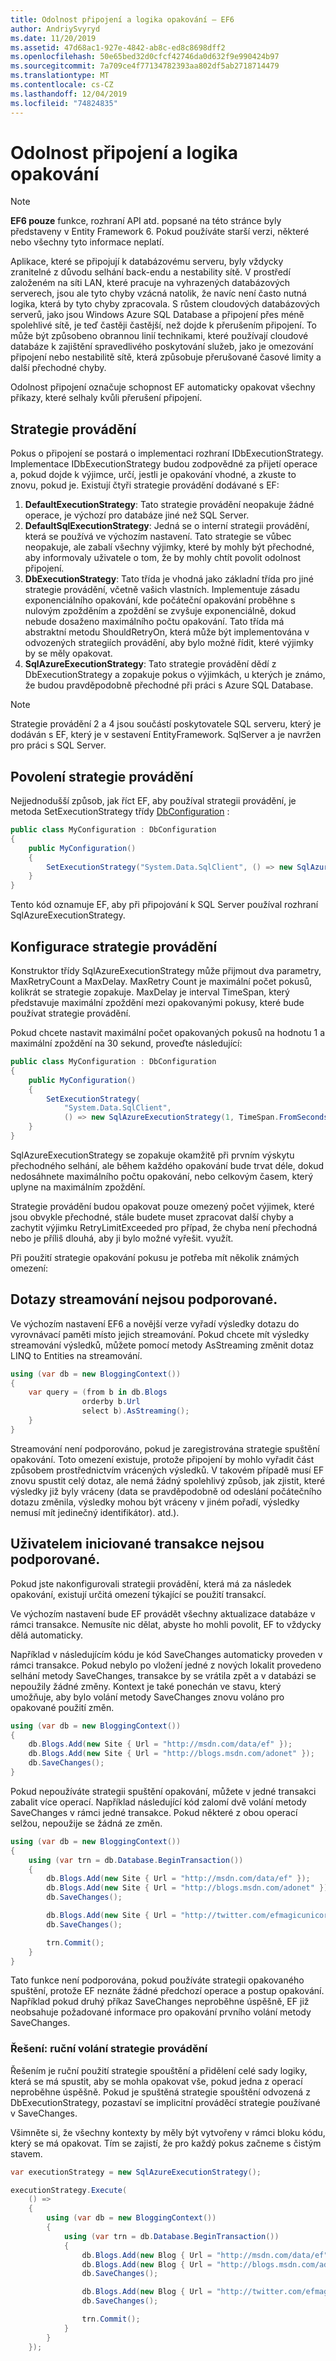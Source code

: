 ```yaml
---
title: Odolnost připojení a logika opakování – EF6
author: AndriySvyryd
ms.date: 11/20/2019
ms.assetid: 47d68ac1-927e-4842-ab8c-ed8c8698dff2
ms.openlocfilehash: 50e65bed32d0cfcf42746da0d632f9e990424b97
ms.sourcegitcommit: 7a709ce4f77134782393aa802df5ab2718714479
ms.translationtype: MT
ms.contentlocale: cs-CZ
ms.lasthandoff: 12/04/2019
ms.locfileid: "74824835"
---
```

# <a name="connection-resiliency-and-retry-logic"></a>Odolnost připojení a logika opakování
> [!NOTE]
> **EF6 pouze** funkce, rozhraní API atd. popsané na této stránce byly představeny v Entity Framework 6. Pokud používáte starší verzi, některé nebo všechny tyto informace neplatí.  

Aplikace, které se připojují k databázovému serveru, byly vždycky zranitelné z důvodu selhání back-endu a nestability sítě. V prostředí založeném na síti LAN, které pracuje na vyhrazených databázových serverech, jsou ale tyto chyby vzácná natolik, že navíc není často nutná logika, která by tyto chyby zpracovala. S růstem cloudových databázových serverů, jako jsou Windows Azure SQL Database a připojení přes méně spolehlivé sítě, je teď častěji častější, než dojde k přerušením připojení. To může být způsobeno obrannou linií technikami, které používají cloudové databáze k zajištění spravedlivého poskytování služeb, jako je omezování připojení nebo nestabilitě sítě, která způsobuje přerušované časové limity a další přechodné chyby.  

Odolnost připojení označuje schopnost EF automaticky opakovat všechny příkazy, které selhaly kvůli přerušení připojení.  

## <a name="execution-strategies"></a>Strategie provádění  

Pokus o připojení se postará o implementaci rozhraní IDbExecutionStrategy. Implementace IDbExecutionStrategy budou zodpovědné za přijetí operace a, pokud dojde k výjimce, určí, jestli je opakování vhodné, a zkuste to znovu, pokud je. Existují čtyři strategie provádění dodávané s EF:  

1. **DefaultExecutionStrategy**: Tato strategie provádění neopakuje žádné operace, je výchozí pro databáze jiné než SQL Server.  
2. **DefaultSqlExecutionStrategy**: Jedná se o interní strategii provádění, která se používá ve výchozím nastavení. Tato strategie se vůbec neopakuje, ale zabalí všechny výjimky, které by mohly být přechodné, aby informovaly uživatele o tom, že by mohly chtít povolit odolnost připojení.  
3. **DbExecutionStrategy**: Tato třída je vhodná jako základní třída pro jiné strategie provádění, včetně vašich vlastních. Implementuje zásadu exponenciálního opakování, kde počáteční opakování proběhne s nulovým zpožděním a zpoždění se zvyšuje exponenciálně, dokud nebude dosaženo maximálního počtu opakování. Tato třída má abstraktní metodu ShouldRetryOn, která může být implementována v odvozených strategiích provádění, aby bylo možné řídit, které výjimky by se měly opakovat.  
4. **SqlAzureExecutionStrategy**: Tato strategie provádění dědí z DbExecutionStrategy a zopakuje pokus o výjimkách, u kterých je známo, že budou pravděpodobně přechodné při práci s Azure SQL Database.

> [!NOTE]
> Strategie provádění 2 a 4 jsou součástí poskytovatele SQL serveru, který je dodáván s EF, který je v sestavení EntityFramework. SqlServer a je navržen pro práci s SQL Server.  

## <a name="enabling-an-execution-strategy"></a>Povolení strategie provádění  

Nejjednodušší způsob, jak říct EF, aby používal strategii provádění, je metoda SetExecutionStrategy třídy [DbConfiguration](~/ef6/fundamentals/configuring/code-based.md) :  

``` csharp
public class MyConfiguration : DbConfiguration
{
    public MyConfiguration()
    {
        SetExecutionStrategy("System.Data.SqlClient", () => new SqlAzureExecutionStrategy());
    }
}
```  

Tento kód oznamuje EF, aby při připojování k SQL Server používal rozhraní SqlAzureExecutionStrategy.  

## <a name="configuring-the-execution-strategy"></a>Konfigurace strategie provádění  

Konstruktor třídy SqlAzureExecutionStrategy může přijmout dva parametry, MaxRetryCount a MaxDelay. MaxRetry Count je maximální počet pokusů, kolikrát se strategie zopakuje. MaxDelay je interval TimeSpan, který představuje maximální zpoždění mezi opakovanými pokusy, které bude používat strategie provádění.  

Pokud chcete nastavit maximální počet opakovaných pokusů na hodnotu 1 a maximální zpoždění na 30 sekund, proveďte následující:  

``` csharp
public class MyConfiguration : DbConfiguration
{
    public MyConfiguration()
    {
        SetExecutionStrategy(
            "System.Data.SqlClient",
            () => new SqlAzureExecutionStrategy(1, TimeSpan.FromSeconds(30)));
    }
}
```  

SqlAzureExecutionStrategy se zopakuje okamžitě při prvním výskytu přechodného selhání, ale během každého opakování bude trvat déle, dokud nedosáhnete maximálního počtu opakování, nebo celkovým časem, který uplyne na maximálním zpoždění.  

Strategie provádění budou opakovat pouze omezený počet výjimek, které jsou obvykle přechodné, stále budete muset zpracovat další chyby a zachytit výjimku RetryLimitExceeded pro případ, že chyba není přechodná nebo je příliš dlouhá, aby ji bylo možné vyřešit. využít.  

Při použití strategie opakování pokusu je potřeba mít několik známých omezení:  

## <a name="streaming-queries-are-not-supported"></a>Dotazy streamování nejsou podporované.  

Ve výchozím nastavení EF6 a novější verze vyřadí výsledky dotazu do vyrovnávací paměti místo jejich streamování. Pokud chcete mít výsledky streamování výsledků, můžete pomocí metody AsStreaming změnit dotaz LINQ to Entities na streamování.  

``` csharp
using (var db = new BloggingContext())
{
    var query = (from b in db.Blogs
                orderby b.Url
                select b).AsStreaming();
    }
}
```  

Streamování není podporováno, pokud je zaregistrována strategie spuštění opakování. Toto omezení existuje, protože připojení by mohlo vyřadit část způsobem prostřednictvím vrácených výsledků. V takovém případě musí EF znovu spustit celý dotaz, ale nemá žádný spolehlivý způsob, jak zjistit, které výsledky již byly vráceny (data se pravděpodobně od odeslání počátečního dotazu změnila, výsledky mohou být vráceny v jiném pořadí, výsledky nemusí mít jedinečný identifikátor). atd.).  

## <a name="user-initiated-transactions-are-not-supported"></a>Uživatelem iniciované transakce nejsou podporované.  

Pokud jste nakonfigurovali strategii provádění, která má za následek opakování, existují určitá omezení týkající se použití transakcí.  

Ve výchozím nastavení bude EF provádět všechny aktualizace databáze v rámci transakce. Nemusíte nic dělat, abyste ho mohli povolit, EF to vždycky dělá automaticky.  

Například v následujícím kódu je kód SaveChanges automaticky proveden v rámci transakce. Pokud nebylo po vložení jedné z nových lokalit provedeno selhání metody SaveChanges, transakce by se vrátila zpět a v databázi se nepoužily žádné změny. Kontext je také ponechán ve stavu, který umožňuje, aby bylo volání metody SaveChanges znovu voláno pro opakované použití změn.  

``` csharp
using (var db = new BloggingContext())
{
    db.Blogs.Add(new Site { Url = "http://msdn.com/data/ef" });
    db.Blogs.Add(new Site { Url = "http://blogs.msdn.com/adonet" });
    db.SaveChanges();
}
```  

Pokud nepoužíváte strategii spuštění opakování, můžete v jedné transakci zabalit více operací. Například následující kód zalomí dvě volání metody SaveChanges v rámci jedné transakce. Pokud některé z obou operací selžou, nepoužije se žádná ze změn.  

``` csharp
using (var db = new BloggingContext())
{
    using (var trn = db.Database.BeginTransaction())
    {
        db.Blogs.Add(new Site { Url = "http://msdn.com/data/ef" });
        db.Blogs.Add(new Site { Url = "http://blogs.msdn.com/adonet" });
        db.SaveChanges();

        db.Blogs.Add(new Site { Url = "http://twitter.com/efmagicunicorns" });
        db.SaveChanges();

        trn.Commit();
    }
}
```  

Tato funkce není podporována, pokud používáte strategii opakovaného spuštění, protože EF neznáte žádné předchozí operace a postup opakování. Například pokud druhý příkaz SaveChanges neproběhne úspěšně, EF již neobsahuje požadované informace pro opakování prvního volání metody SaveChanges.  

### <a name="solution-manually-call-execution-strategy"></a>Řešení: ruční volání strategie provádění  

Řešením je ruční použití strategie spouštění a přidělení celé sady logiky, která se má spustit, aby se mohla opakovat vše, pokud jedna z operací neproběhne úspěšně. Pokud je spuštěná strategie spouštění odvozená z DbExecutionStrategy, pozastaví se implicitní prováděcí strategie používané v SaveChanges.  

Všimněte si, že všechny kontexty by měly být vytvořeny v rámci bloku kódu, který se má opakovat. Tím se zajistí, že pro každý pokus začneme s čistým stavem.  

``` csharp
var executionStrategy = new SqlAzureExecutionStrategy();

executionStrategy.Execute(
    () =>
    {
        using (var db = new BloggingContext())
        {
            using (var trn = db.Database.BeginTransaction())
            {
                db.Blogs.Add(new Blog { Url = "http://msdn.com/data/ef" });
                db.Blogs.Add(new Blog { Url = "http://blogs.msdn.com/adonet" });
                db.SaveChanges();

                db.Blogs.Add(new Blog { Url = "http://twitter.com/efmagicunicorns" });
                db.SaveChanges();

                trn.Commit();
            }
        }
    });
```  
